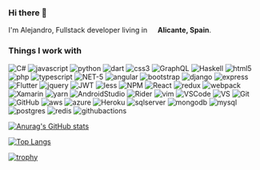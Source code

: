 ### Hi there 👋

I'm Alejandro, Fullstack developer living in <img src="https://cdn-icons-png.flaticon.com/512/323/323365.png" width="13"/> <b>Alicante, Spain</b>. </p>
<h3>Things I work with</h3>
<p>
    
  <img alt="C#" src="https://img.shields.io/badge/c%23-%23239120.svg?style=for-the-badge&logo=c-sharp&logoColor=white" />
  <img alt="javascript" src="https://img.shields.io/badge/javascript-%23323330.svg?style=for-the-badge&logo=javascript&logoColor=%23F7DF1E" /> 
  <img alt="python" src="https://img.shields.io/badge/python-3670A0?style=for-the-badge&logo=python&logoColor=ffdd54" /> 
  <img alt="dart" src="https://img.shields.io/badge/dart-%230175C2.svg?style=for-the-badge&logo=dart&logoColor=white" /> 
  <img alt="css3" src="https://img.shields.io/badge/css3-%231572B6.svg?style=for-the-badge&logo=css3&logoColor=white" /> 
  <img alt="GraphQL" src="https://img.shields.io/badge/-GraphQL-E10098?style=for-the-badge&logo=graphql&logoColor=white" /> 
  <img alt="Haskell" src="https://img.shields.io/badge/Haskell-5e5086?style=for-the-badge&logo=haskell&logoColor=white" /> 
  <img alt="html5" src="https://img.shields.io/badge/html5-%23E34F26.svg?style=for-the-badge&logo=html5&logoColor=white" />  
  <img alt="php" src="https://img.shields.io/badge/php-%23777BB4.svg?style=for-the-badge&logo=php&logoColor=white" /> 
  <img alt="typescript" src="https://img.shields.io/badge/typescript-%23007ACC.svg?style=for-the-badge&logo=typescript&logoColor=white" /> 
  
  <img alt="NET-5" src="https://img.shields.io/badge/.NET-5C2D91?style=for-the-badge&logo=.net&logoColor=white" /> 
  <img alt="angular" src="https://img.shields.io/badge/angular-%23DD0031.svg?style=for-the-badge&logo=angular&logoColor=white" /> 
  <img alt="bootstrap" src="https://img.shields.io/badge/bootstrap-%23563D7C.svg?style=for-the-badge&logo=bootstrap&logoColor=white" /> 
  <img alt="django" src="https://img.shields.io/badge/django-%23092E20.svg?style=for-the-badge&logo=django&logoColor=white" /> 
  <img alt="express" src="https://img.shields.io/badge/express.js-%23404d59.svg?style=for-the-badge&logo=express&logoColor=%2361DAFB" /> 
  
  <img alt="Flutter" src="https://img.shields.io/badge/Flutter-%2302569B.svg?style=for-the-badge&logo=Flutter&logoColor=white" /> 
  <img alt="jquery" src="https://img.shields.io/badge/jquery-%230769AD.svg?style=for-the-badge&logo=jquery&logoColor=white" /> 
  <img alt="JWT" src="https://img.shields.io/badge/JWT-black?style=for-the-badge&logo=JSON%20web%20tokens" /> 
  <img alt="less" src="https://img.shields.io/badge/less-2B4C80?style=for-the-badge&logo=less&logoColor=white" /> 
  <img alt="NPM" src="https://img.shields.io/badge/NPM-%23000000.svg?style=for-the-badge&logo=npm&logoColor=white" /> 
  <img alt="React" src="https://img.shields.io/badge/react-%2320232a.svg?style=for-the-badge&logo=react&logoColor=%2361DAFB" /> 
  <img alt="redux" src="https://img.shields.io/badge/redux-%23593d88.svg?style=for-the-badge&logo=redux&logoColor=white" /> 
  <img alt="webpack" src="https://img.shields.io/badge/webpack-%238DD6F9.svg?style=for-the-badge&logo=webpack&logoColor=black" /> 
  <img alt="Xamarin" src="https://img.shields.io/badge/Xamarin-3199DC?style=for-the-badge&logo=xamarin&logoColor=white" /> 
  <img alt="yarn" src="https://img.shields.io/badge/yarn-%232C8EBB.svg?style=for-the-badge&logo=yarn&logoColor=white" /> 
  <img alt="AndroidStudio" src="https://img.shields.io/badge/Android%20Studio-3DDC84.svg?style=for-the-badge&logo=android-studio&logoColor=white" /> 
  <img alt="Rider" src="https://img.shields.io/badge/Rider-000000.svg?style=for-the-badge&logo=Rider&logoColor=white&color=black&labelColor=crimson" /> 
  
  <img alt="vim" src="https://img.shields.io/badge/VIM-%2311AB00.svg?style=for-the-badge&logo=vim&logoColor=white" /> 
  <img alt="VSCode" src="https://img.shields.io/badge/Visual%20Studio%20Code-0078d7.svg?style=for-the-badge&logo=visual-studio-code&logoColor=white" /> 
  <img alt="VS" src="https://img.shields.io/badge/Visual%20Studio-5C2D91.svg?style=for-the-badge&logo=visual-studio&logoColor=white" /> 
  <img alt="Git" src="https://img.shields.io/badge/git-%23F05033.svg?style=for-the-badge&logo=git&logoColor=white" /> 
  <img alt="GitHub" src="https://img.shields.io/badge/github-%23121011.svg?style=for-the-badge&logo=github&logoColor=white" /> 
  <img alt="aws" src="https://img.shields.io/badge/AWS-%23FF9900.svg?style=for-the-badge&logo=amazon-aws&logoColor=white" /> 
  <img alt="azure" src="https://img.shields.io/badge/azure-%230072C6.svg?style=for-the-badge&logo=azure-devops&logoColor=white" /> 
  <img alt="Heroku" src="https://img.shields.io/badge/heroku-%23430098.svg?style=for-the-badge&logo=heroku&logoColor=white" /> 
  
  <img alt="sqlserver" src="https://img.shields.io/badge/Microsoft%20SQL%20Sever-CC2927?style=for-the-badge&logo=microsoft%20sql%20server&logoColor=white" /> 
  <img alt="mongodb" src="https://img.shields.io/badge/MongoDB-%234ea94b.svg?style=for-the-badge&logo=mongodb&logoColor=white" /> 
  <img alt="mysql" src="https://img.shields.io/badge/mysql-%2300f.svg?style=for-the-badge&logo=mysql&logoColor=white" /> 
  <img alt="postgres" src="https://img.shields.io/badge/postgres-%23316192.svg?style=for-the-badge&logo=postgresql&logoColor=white" /> 
  <img alt="redis" src="https://img.shields.io/badge/redis-%23DD0031.svg?style=for-the-badge&logo=redis&logoColor=white" /> 
  <img alt="githubactions" src="https://img.shields.io/badge/githubactions-%232671E5.svg?style=for-the-badge&logo=githubactions&logoColor=white" /> 

</p>


[![Anurag's GitHub stats](https://github-readme-stats.vercel.app/api?username=adborroto&show_icons=true&theme=default&count_private=true)](https://github.com/adborroto)

[![Top Langs](https://github-readme-stats.vercel.app/api/top-langs/?username=adborroto&layout=compact&hide=html,less,css&langs_count=10)](https://github.com/adborroto)

[![trophy](https://github-profile-trophy.vercel.app/?username=adborroto&theme=onedark)](https://github.com/adborroto)

<!--
**adborroto/adborroto** is a ✨ _special_ ✨ repository because its `README.md` (this file) appears on your GitHub profile.

Here are some ideas to get you started:

- 🔭 I’m currently working on ...
- 🌱 I’m currently learning ...
- 👯 I’m looking to collaborate on ...
- 🤔 I’m looking for help with ...
- 💬 Ask me about ...
- 📫 How to reach me: ...
- 😄 Pronouns: ...
- ⚡ Fun fact: ...
-->

